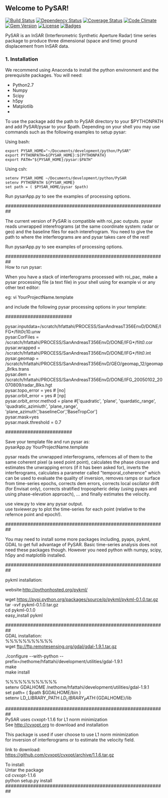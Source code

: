 ## Welcome to PySAR!

[![Build Status](http://img.shields.io/travis/doge/wow.svg)](https://github.com/yunjunz/PySAR)
[![Dependency Status](http://img.shields.io/gemnasium/doge/wow.svg)](https://github.com/yunjunz/PySAR)
[![Coverage Status](http://img.shields.io/coveralls/doge/wow.svg)](https://github.com/yunjunz/PySAR)
[![Code Climate](http://img.shields.io/codeclimate/github/doge/wow.svg)](https://github.com/yunjunz/PySAR)
[![Gem Version](http://img.shields.io/gem/v/suchgem.svg)](https://github.com/yunjunz/PySAR)
[![License](http://img.shields.io/:license-mit-blue.svg)](https://github.com/yunjunz/PySAR)
[![Badges](http://img.shields.io/:badges-7/7-ff6799.svg)](https://github.com/yunjunz/PySAR)

PySAR is an InSAR (Interferometric Synthetic Aperture Radar) time series package to produce three dimensional (space and time) ground displacement from InSAR data. 

### 1. Installation   

We recommend using Anaconda to install the python environment and the prerequisite packages. You will need:   
- Python2.7 
- Numpy
- Scipy
- h5py
- Matplotlib
- 


To use the package add the path to PySAR directory to your $PYTHONPATH and add PySAR/pysar to your $path. Depending on your shell you may use commands such as the following examples to setup pysar:   

Using bash:   

    export PYSAR_HOME="~/Documents/development/python/PySAR"
    export PYTHONPATH=${PYSAR_HOME}:${PYTHONPATH}   
    export PATH="${PYSAR_HOME}/pysar:$PATH"   

Using csh:   

    setenv PYSAR_HOME ~/Documents/development/python/PySAR
    setenv PYTHONPATH ${PYSAR_HOME}
    set path = ( $PYSAR_HOME/pysar $path)
 
Run pysarApp.py to see the examples of processing options.   

##########################################################   

The current version of PySAR is compatible with roi_pac outputs. pysar reads unwrapped interefrograms (at the same coordinate system: radar or geo) and the baseline files for each interefrogram. You need to give the path to where the interferograms are and pysar takes care of the rest!   

Run pysarApp.py to see examples of processing options.    

##########################################################   
How to run pysar:   

When you have a stack of interferograms processed with roi_pac, make a pysar processing file (a text file) in your shell using for example vi or any other text editor:   

eg: vi YourProjectName.template   

and include the following pysar processing options in your template:   

########################   

pysar.inputdata=/scratch/hfattahi/PROCESS/SanAndreasT356EnvD/DONE/IFG*/filt*0*c10.unw   
pysar.CorFiles = /scratch/hfattahi/PROCESS/SanAndreasT356EnvD/DONE/IFG*/filt*0*.cor   
pysar.wrapped = /scratch/hfattahi/PROCESS/SanAndreasT356EnvD/DONE/IFG*/filt*0*.int   
pysar.geomap = /scratch/hfattahi/PROCESS/SanAndreasT356EnvD/GEO/geomap_12/geomap_8rlks.trans   
pysar.dem = /scratch/hfattahi/PROCESS/SanAndreasT356EnvD/DONE/IFG_20050102_20070809/radar_8lks.hgt   
pysar.topo_error = yes # [no]   
pysar.orbit_error = yes # [np]   
pysar.orbit_error.method = plane  #['quadratic', 'plane', 'quardatic_range', 'quadratic_azimiuth', 'plane_range',    'plane_azimuth','baselineCor','BaseTropCor']   
pysar.mask=yes   
pysar.mask.threshold = 0.7   

########################   

Save your template file and run pysar as:   
pysarApp.py YourProjectName.template   

pysar reads the unwrapped interferograms, refernces all of them to the same coherent pixel (a seed point point), calculates the phase closure and estimates the unwrapping errors (if it has been asked for), inverts the interferograms, calculates a parameter called "temporal_coherence" which can be used to evaluate the quality of inversion, removes ramps or surface from time-series epochs, corrects dem errors, corrects local oscilator drift (for Envisat only), corrects stratified tropospheric delay (using pyaps and using phase-elevation approach), ... and finally estimates the velocity.   

use view.py to view any pysar output.   
use tsviewer.py to plot the time-series for each point (relative to the refernce point and epoch!).    

##########################################################   

You may need to install some more packages including, pyaps, pykml, GDAL to get full advantage of PySAR. Basic time-series analysis does not need these packages though. However you need python with numpy, scipy, h5py and matplotlib installed.   

##########################################################   

pykml installation:   

website:http://pythonhosted.org/pykml/   

wget https://pypi.python.org/packages/source/p/pykml/pykml-0.1.0.tar.gz   
tar -xvf pykml-0.1.0.tar.gz   
cd pykml-0.1.0   
easy_install pykml   

##########################################################   
GDAL installation:   
%%%%%%%%%%%   
wget ftp://ftp.remotesensing.org/gdal/gdal-1.9.1.tar.gz   

./configure --with-python --prefix=/nethome/hfattahi/development/utilities/gdal-1.9.1   
make    
make install   

%%%%%%%%%%%%   
setenv GDALHOME /nethome/hfattahi/development/utilities/gdal-1.9.1   
set path= ( $path $GDALHOME/bin )   
setenv LD_LIBRARY_PATH ${LD_LIBRARY_PATH}:${GDALHOME}/lib   

##########################################################   
PySAR uses cvxopt-1.1.6 for L1 norm minimization   
See http://cvxopt.org to download and installation   

This package is used if user choose to use L1 norm minimization    
for inversion of interferograms or to estimate the velocity field.   

link to download:   
https://github.com/cvxopt/cvxopt/archive/1.1.6.tar.gz   

To install:   
Untar the package   
cd cvxopt-1.1.6   
python setup.py install   
##########################################################   
